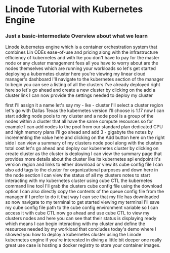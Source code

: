 # Linode Tutorial with Kubernetes Engine
### Just a basic-intermediate Overview about what we learn

Linode kubernetes engine which is a container orchestration system that combines Lin ODEs ease-of-use and pricing along with the infrastructure efficiency of kubernetes and with lke you don't have to pay for the master node or any cluster management fees all you have to worry about are the nodes themselves which are running your workloads so let's get started deploying a kubernetes cluster here you're viewing my linear cloud manager's dashboard I'll navigate to the kubernetes section of the manager to begin you can see a listing of all the clusters I've already deployed right here so let's go ahead and create a new cluster by clicking on the add a cluster link I can now provide the settings needed to deploy my cluster

first I'll assign it a name let's say my - lke - cluster I'll select a cluster region let's go with Dallas Texas the kubernetes version I'll choose is 1.17 now I can start adding node pools to my cluster and a node pool is a group of
the nodes within a cluster that all have
the same compute resources so for
example I can add nodes to the pool from
our standard plan dedicated CPU and high
memory plans I'll go ahead and add 3 -
gigabyte the notes by incrementing the
value here and clicking on the Add
button here on the right side I can view
a summary of my clusters node pool along
with the clusters total cost let's go
ahead and deploy our kubernetes cluster
by clicking on create cluster as the
cluster is deploying I can view the
summary page that provides more details
about the cluster like its kubernetes
api endpoint it's version region and
links to either download or view its
cube config file I can also add tags to
the cluster for organizational purposes
and down here in the node
section I can view the status of all my
clusters notes to start interacting with
my kubernetes cluster using cube CTL the
kubernetes command line tool I'll grab
the clusters cube config file using the
download option I can also directly copy
the contents of the queue config file
from the manager if I prefer to do it
that way I can see that my file has
downloaded so now navigate to my
terminal to get started viewing my
terminal I'll save my cube config file
path to the cube config environment
variable so I can access it with cube
CTL now go ahead and use cube CTL to
view my clusters nodes and here you can
see that their status is displaying
ready which means I can begin
interacting with my cluster and define
the resources needed by my workload that
concludes today's demo where I showed
you how to deploy a kubernetes cluster
using the Linode kubernetes engine if
you're interested in diving a little bit
deeper one really great use case is
hosting a docker registry to store your
container images.

